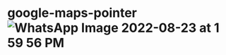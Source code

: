 # google-maps-pointer![WhatsApp Image 2022-08-23 at 1 59 56 PM](https://user-images.githubusercontent.com/101898018/186125116-307aee39-f3a9-4ebb-9791-22833c3792b9.jpeg)
